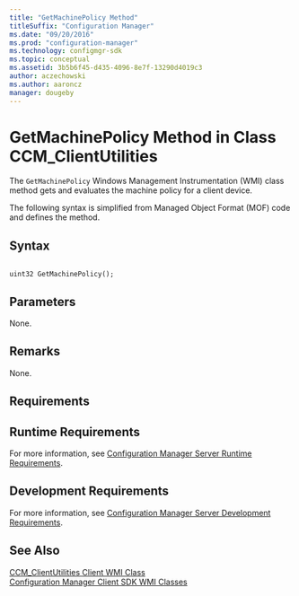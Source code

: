 ```yaml
---
title: "GetMachinePolicy Method"
titleSuffix: "Configuration Manager"
ms.date: "09/20/2016"
ms.prod: "configuration-manager"
ms.technology: configmgr-sdk
ms.topic: conceptual
ms.assetid: 3b5b6f45-d435-4096-8e7f-13290d4019c3
author: aczechowski
ms.author: aaroncz
manager: dougeby
---
```

# GetMachinePolicy Method in Class CCM_ClientUtilities
The `GetMachinePolicy` Windows Management Instrumentation (WMI) class method gets and evaluates the machine policy for a client device.  

 The following syntax is simplified from Managed Object Format (MOF) code and defines the method.  

## Syntax  

```  

uint32 GetMachinePolicy();  

```  

## Parameters  
 None.  

## Remarks  
 None.  

## Requirements  

## Runtime Requirements  
 For more information, see [Configuration Manager Server Runtime Requirements](../../../../../develop/core/reqs/server-runtime-requirements.md).  

## Development Requirements  
 For more information, see [Configuration Manager Server Development Requirements](../../../../../develop/core/reqs/server-development-requirements.md).  

## See Also  
 [CCM_ClientUtilities Client WMI Class](../../../../../develop/reference/core/clients/sdk/ccm_clientutilities-client-wmi-class.md)   
 [Configuration Manager Client SDK WMI Classes](../../../../../develop/reference/core/clients/sdk/client-sdk-wmi-classes.md)
